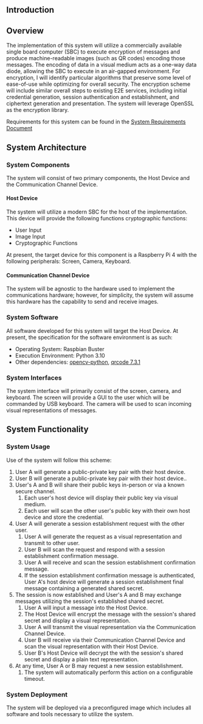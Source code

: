## Introduction

## Overview

The implementation of this system will utilize a commercially available single board computer (SBC) to execute encryption of messages and produce machine-readable images (such as QR codes) encoding those messages. The encoding of data in a visual medium acts as a one-way data diode, allowing the SBC to execute in an air-gapped environment. For encryption, I will identify particular algorithms that preserve some level of ease-of-use while optimizing for overall security. The encryption scheme will include similar overall steps to existing E2E services, including initial credential generation, session authentication and establishment, and ciphertext generation and presentation. The system will leverage OpenSSL as the encryption library.

Requirements for this system can be found in the [System Requirements Document](https://github.gatech.edu/jlyons3/e2e-system/blob/ba8676dcf035279858c53cb4489d1ad1ec961d3e/Documents/system-requirements.md)

## System Architecture

### System Components

The system will consist of two primary components, the Host Device and the Communication Channel Device.

#### __Host Device__

The system will utilize a modern SBC for the host of the implementation. This device will provide the following functions cryptographic functions:

* User Input
* Image Input
* Cryptographic Functions

At present, the target device for this component is a Raspberry Pi 4 with the following peripherals: Screen, Camera, Keyboard.

#### __Communication Channel Device__

The system will be agnostic to the hardware used to implement the communications hardware; however, for simplicity, the system will assume this hardware has the capability to send and receive images.

### System Software

All software developed for this system will target the Host Device. At present, the specification for the software environment is as such:

* Operating System: Raspbian Buster
* Execution Environment: Python 3.10
* Other dependencies: [opencv-python](https://pypi.org/project/opencv-python/), [qrcode 7.3.1](https://pypi.org/project/qrcode/)

### System Interfaces

The system interface will primarily consist of the screen, camera, and keyboard. The screen will provide a GUI to the user which will be commanded by USB keyboard. The camera will be used to scan incoming visual representations of messages.

## System Functionality

### System Usage

Use of the system will follow this scheme:

1. User A will generate a public-private key pair with their host device.
2. User B will generate a public-private key pair with their host device..
3. User's A and B will share their public keys in-person or via a known secure channel.
    1. Each user's host device will display their public key via visual medium.
    1. Each user will scan the other user's public key with their own host device and store the credential.
4. User A will generate a session establishment request with the other user.
    1. User A will generate the request as a visual representation and transmit to other user.
    2. User B will scan the request and respond with a session establishment confirmation message.
    3. User A will receive and scan the session establishment confirmation message.
    4. If the session establishment confirmation message is authenticated, User A's host device will generate a session establishment final message containing a generated shared secret.
5. The session is now established and User's A and B may exchange messages utilizing the session's established shared secret.
    1. User A will input a message into the Host Device.
    2. The Host Device will encrypt the message with the session's shared secret and display a visual representation.
    3. User A will transmit the visual representation via the Communication Channel Device.
    4. User B will receive via their Communication Channel Device and scan the visual representation with their Host Device.
    5. User B's Host Device will decrypt the with the session's shared secret and display a plain text representation.
6. At any time, User A or B may request a new session establishment.
    1. The system will automatically perform this action on a configurable timeout.

### System Deployment

The system will be deployed via a preconfigured image which includes all software and tools necessary to utilize the system.
